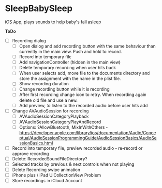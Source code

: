 # SleepBabySleep
iOS App, plays sounds to help baby's fall asleep

**ToDo**
- [ ] Recording dialog
	- [ ] Open dialog and add recording button with the same behaviour than currently in the main view. Push and hold to record. 
	- [ ] Record into temporary file 
	- [ ] Add navigationController (hidden in the main view) 
	- [ ] Delete temporary recording when user hits back 
	- [ ] When user selects add, move file to the documents directory and store the assignment with the name in the plist file. 
	- [ ] Show recording duration 
	- [ ] Change recording button while it is recording 
	- [ ] After first recording change icon to retry. When recording again delete old file and use a new. 
	- [ ] Add preview, to listen to the recorded audio before user hits add 
- [ ] Change AVAudioSession for recording
	- [ ] AVAudioSessionCategoryPlayback 
	 -[ ] AVAudioSessionCategoryPlayAndRecord 
	- [ ] Options: ?AllowBluetooth, MixInWithOthers - https://developer.apple.com/library/ios/documentation/Audio/Conceptual/AudioSessionProgrammingGuide/AudioSessionBasics/AudioSessionBasics.html
- [ ] Record into temporary file, preview recorded audio - re-record or approve recording 
- [ ] Delete: RecordedSoundFileDirectory? 
- [ ] Selected tracks by previous & next controls when not playing 
- [ ] Delete Recording swipe animation 
- [ ] iPhone plus / iPad UiCollectionView Problem 
- [ ] Store recordings in iCloud Account 
